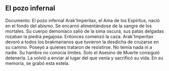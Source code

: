 ## El pozo infernal
Documento: El pozo infernal
Arak'Imperitax, el Ama de los Espíritus, nació en el fondo del abismo. Se encarnó alimentándose de la sangre de los mortales. Su cuerpo demoníaco salió de la sima oscura, sus patas delgadas rozaban la piedra pegajosa. Entonces comenzó la caza.
Arak'Imperitax devoró a todos los brakmarianos que tuvieron la desdicha de cruzarse en su camino. Poseyó a quienes trataron de resistirse. No temía nada ni a nadie. Su hambre no conocía límites.
Solo el Asesino de Muerte consiguió detenerla. La volvió a enviar al lugar del que venía y sacrificó su vida. En su memoria, se grabó esta estela.
